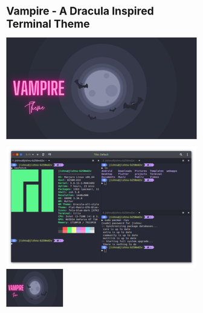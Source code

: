 # Vampire - A Dracula Inspired Terminal Theme
![Picture1](./Images/Banner.png)
<br>
<br/>
![Picture1](./Images/1.png)
<img src="/Images/Banner.png" alt="Banner"
	 width="150" height="100" />
